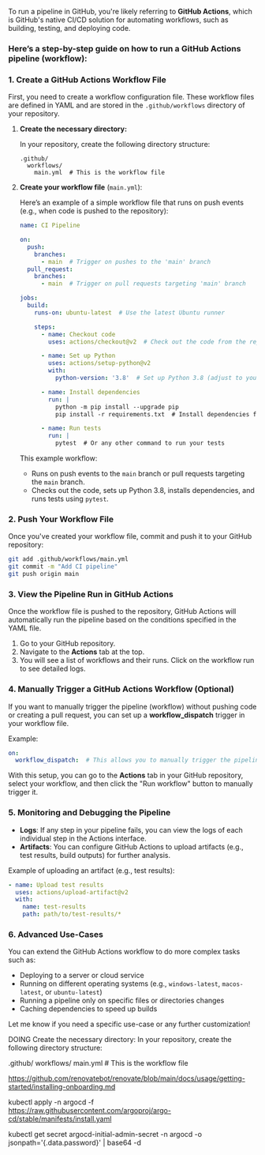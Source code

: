 To run a pipeline in GitHub, you're likely referring to **GitHub Actions**, which is GitHub's native CI/CD solution for automating workflows, such as building, testing, and deploying code.

### Here’s a step-by-step guide on how to run a GitHub Actions pipeline (workflow): 

### 1. **Create a GitHub Actions Workflow File**

First, you need to create a workflow configuration file. These workflow files are defined in YAML and are stored in the `.github/workflows` directory of your repository.

1. **Create the necessary directory:**

   In your repository, create the following directory structure:

   ```
   .github/
     workflows/
       main.yml  # This is the workflow file
   ```

2. **Create your workflow file** (`main.yml`):

   Here’s an example of a simple workflow file that runs on push events (e.g., when code is pushed to the repository):

   ```yaml
   name: CI Pipeline

   on:
     push:
       branches:
         - main  # Trigger on pushes to the 'main' branch
     pull_request:
       branches:
         - main  # Trigger on pull requests targeting 'main' branch

   jobs:
     build:
       runs-on: ubuntu-latest  # Use the latest Ubuntu runner

       steps:
         - name: Checkout code
           uses: actions/checkout@v2  # Check out the code from the repository

         - name: Set up Python
           uses: actions/setup-python@v2
           with:
             python-version: '3.8'  # Set up Python 3.8 (adjust to your needs)

         - name: Install dependencies
           run: |
             python -m pip install --upgrade pip
             pip install -r requirements.txt  # Install dependencies from 'requirements.txt'

         - name: Run tests
           run: |
             pytest  # Or any other command to run your tests
   ```

   This example workflow:
   - Runs on push events to the `main` branch or pull requests targeting the `main` branch.
   - Checks out the code, sets up Python 3.8, installs dependencies, and runs tests using `pytest`.

### 2. **Push Your Workflow File**

Once you've created your workflow file, commit and push it to your GitHub repository:

```bash
git add .github/workflows/main.yml
git commit -m "Add CI pipeline"
git push origin main
```

### 3. **View the Pipeline Run in GitHub Actions**

Once the workflow file is pushed to the repository, GitHub Actions will automatically run the pipeline based on the conditions specified in the YAML file.

1. Go to your GitHub repository.
2. Navigate to the **Actions** tab at the top.
3. You will see a list of workflows and their runs. Click on the workflow run to see detailed logs.

### 4. **Manually Trigger a GitHub Actions Workflow (Optional)**

If you want to manually trigger the pipeline (workflow) without pushing code or creating a pull request, you can set up a **workflow_dispatch** trigger in your workflow file.

Example:

```yaml
on:
  workflow_dispatch:  # This allows you to manually trigger the pipeline
```

With this setup, you can go to the **Actions** tab in your GitHub repository, select your workflow, and then click the "Run workflow" button to manually trigger it.

### 5. **Monitoring and Debugging the Pipeline**

- **Logs**: If any step in your pipeline fails, you can view the logs of each individual step in the Actions interface.
- **Artifacts**: You can configure GitHub Actions to upload artifacts (e.g., test results, build outputs) for further analysis.

Example of uploading an artifact (e.g., test results):

```yaml
- name: Upload test results
  uses: actions/upload-artifact@v2
  with:
    name: test-results
    path: path/to/test-results/*
```

### 6. **Advanced Use-Cases**

You can extend the GitHub Actions workflow to do more complex tasks such as:
- Deploying to a server or cloud service
- Running on different operating systems (e.g., `windows-latest`, `macos-latest`, or `ubuntu-latest`)
- Running a pipeline only on specific files or directories changes
- Caching dependencies to speed up builds

Let me know if you need a specific use-case or any further customization!




DOING
Create the necessary directory:
In your repository, create the following directory structure:

.github/
  workflows/
    main.yml  # This is the workflow file



https://github.com/renovatebot/renovate/blob/main/docs/usage/getting-started/installing-onboarding.md

kubectl apply -n argocd -f https://raw.githubusercontent.com/argoproj/argo-cd/stable/manifests/install.yaml

kubectl get secret argocd-initial-admin-secret -n argocd -o jsonpath='{.data.password}' | base64 -d
